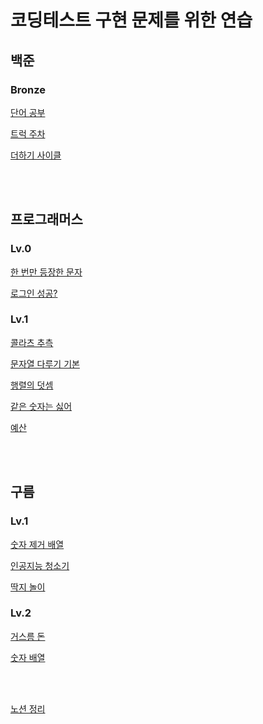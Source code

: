 # 코딩테스트 구현 문제를 위한 연습

## 백준
### Bronze
[단어 공부](https://github.com/Stilllee/implementation/issues/1)

[트럭 주차](https://github.com/Stilllee/implementation/issues/2)

[더하기 사이클](https://github.com/Stilllee/implementation/issues/14)

<br>
<br>

## 프로그래머스
### Lv.0
[한 번만 등장한 문자](https://github.com/Stilllee/implementation/issues/3)

[로그인 성공?](https://github.com/Stilllee/implementation/issues/4)

### Lv.1
[콜라츠 추측](https://github.com/Stilllee/implementation/issues/5)

[문자열 다루기 기본](https://github.com/Stilllee/implementation/issues/6)

[행렬의 덧셈](https://github.com/Stilllee/implementation/issues/7)

[같은 숫자는 싫어](https://github.com/Stilllee/implementation/issues/8)

[예산](https://github.com/Stilllee/implementation/issues/9)


<br>
<br>

## 구름
### Lv.1
[숫자 제거 배열](https://github.com/Stilllee/implementation/issues/10)

[인공지능 청소기](https://github.com/Stilllee/implementation/issues/13)

[딱지 놀이](https://github.com/Stilllee/implementation/issues/15)

### Lv.2
[거스름 돈](https://github.com/Stilllee/implementation/issues/11)

[숫자 배열](https://github.com/Stilllee/implementation/issues/12)

<br>
<br>

[노션 정리](https://www.notion.so/wood-stock/7d35a707bc0d4df49c7caf6887c4acac?v=837801ea9b964e1cb8f5231cfefd2ae8)
